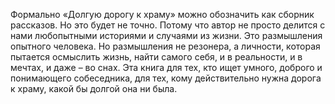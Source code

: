 <!--2023-10-01 11:17:35-->
Формально «Долгую дорогу к храму» можно обозначить как сборник рассказов. Но это будет не точно. Потому что автор не просто делится с нами любопытными историями и случаями из жизни. Это размышления опытного человека. Но размышления не резонера, а личности, которая пытается осмыслить жизнь, найти самого себя, и в реальности, и в мечтах, и даже – во снах. Эта книга для тех, кто ищет умного, доброго и понимающего собеседника, для тех, кому действительно нужна дорога к храму, какой бы долгой она ни была.